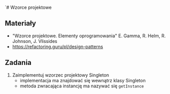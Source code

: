 `# Wzorce projektowe

## Materiały
* "Wzorce projektowe. Elementy oprogramowania" E. Gamma, R. Helm, R. Johnson, J. Vlissides
* https://refactoring.guru/pl/design-patterns

## Zadania
1. Zaimplementuj wzorzec projektowy Singleton
    * implementacja ma znajdować się wewnątrz klasy Singleton
    * metoda zwracająca instancję ma nazywać się `getInstance`
